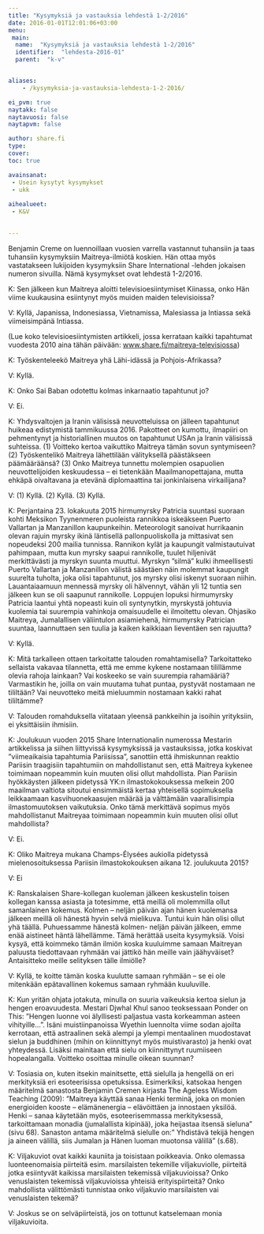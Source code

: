 ```yaml
---
title: "Kysymyksiä ja vastauksia lehdestä 1-2/2016"
date: 2016-01-01T12:01:06+03:00
menu:
 main:
  name:  "Kysymyksiä ja vastauksia lehdestä 1-2/2016"
  identifier:  "lehdesta-2016-01"
  parent:  "k-v"


aliases:
    - /kysymyksia-ja-vastauksia-lehdesta-1-2-2016/

ei_pvm: true
naytakk: false
naytavuosi: false
naytapvm: false

author: share.fi
type: 
cover:
toc: true

avainsanat:
 - Usein kysytyt kysymykset
 - ukk
 
aihealueet:
 - K&V
 

---
```

<p class="alustus">Benjamin Creme on luennoillaan vuosien varrella vastannut tuhansiin ja taas tuhansiin kysymyksiin Maitreya-ilmiötä koskien. Hän ottaa myös vastatakseen lukijoiden kysymyksiin Share International -lehden jokaisen numeron sivuilla. Nämä kysymykset ovat lehdestä 1-2/2016.</p>

<div class="qna">
<p class="qna-q">K: Sen jälkeen kun Maitreya aloitti televisioesiintymiset Kiinassa, onko Hän viime kuukausina esiintynyt myös muiden maiden televisioissa?</p>
<p>V: Kyllä, Japanissa, Indonesiassa, Vietnamissa, Malesiassa ja Intiassa sekä viimeisimpänä Intiassa.</p>
<p>(Lue koko televisioesiintymisten artikkeli, jossa kerrataan kaikki tapahtumat vuodesta 2010 aina tähän päivään: <a href="/maitreya-televisiossa" target="_blank">www.share.fi/maitreya-televisiossa</a>)</p>
<p class="qna-q">K: Työskenteleekö Maitreya yhä Lähi-idässä ja Pohjois-Afrikassa?</p>
<p>V: Kyllä.</p>
<p><a name="saibaba"></a></p>
<p class="qna-q">K: Onko Sai Baban odotettu kolmas inkarnaatio tapahtunut jo?</p>
<p>V: Ei.</p>
<p class="qna-q">K: Yhdysvaltojen ja Iranin välisissä neuvotteluissa on jälleen tapahtunut huikeaa edistymistä tammikuussa 2016. Pakotteet on kumottu, ilmapiiri on pehmentynyt ja historiallinen muutos on tapahtunut USAn ja Iranin välisissä suhteissa. (1) Voitteko kertoa vaikuttiko Maitreya tämän sovun syntymiseen? (2) Työskentelikö Maitreya lähettilään välityksellä päästäkseen päämääräänsä? (3) Onko Maitreya tunnettu molempien osapuolien neuvottelijoiden keskuudessa – ei tietenkään Maailmanopettajana, mutta ehkäpä oivaltavana ja etevänä diplomaattina tai jonkinlaisena virkailijana?</p>
<p>V: (1) Kyllä. (2) Kyllä. (3) Kyllä.</p>
<p class="qna-q">K: Perjantaina 23. lokakuuta 2015 hirmumyrsky Patricia suuntasi suoraan kohti Meksikon Tyynenmeren puoleista rannikkoa iskeäkseen Puerto Vallartan ja Manzanillon kaupunkeihin. Meteorologit sanoivat hurrikaanin olevan rajuin myrsky ikinä läntisellä pallonpuoliskolla ja mittasivat sen nopeudeksi 200 mailia tunnissa. Rannikon kylät ja kaupungit valmistautuivat pahimpaan, mutta kun myrsky saapui rannikolle, tuulet hiljenivät merkittävästi ja myrskyn suunta muuttui. Myrskyn &#8221;silmä&#8221; kulki ihmeellisesti Puerto Vallartan ja Manzanillon välistä säästäen näin molemmat kaupungit suurelta tuholta, joka olisi tapahtunut, jos myrsky olisi iskenyt suoraan niihin. Lauantaiaamuun mennessä myrsky oli hälvennyt, vähän yli 12 tuntia sen jälkeen kun se oli saapunut rannikolle. Loppujen lopuksi hirmumyrsky Patricia laantui yhtä nopeasti kuin oli syntynytkin, myrskystä johtuvia kuolemia tai suurempia vahinkoja omaisuudelle ei ilmoitettu olevan. Ohjasiko Maitreya, Jumalallisen väliintulon asiamiehenä, hirmumyrsky Patrician suuntaa, laannuttaen sen tuulia ja kaiken kaikkiaan lieventäen sen rajuutta?</p>
<p>V: Kyllä.</p>
<p class="qna-q">K: Mitä tarkalleen ottaen tarkoitatte talouden romahtamisella? Tarkoitatteko sellaista vakavaa tilannetta, että me emme kykene nostamaan tilillämme olevia rahoja lainkaan? Vai koskeeko se vain suurempia rahamääriä? Varmastikin he, joilla on vain muutama tuhat puntaa, pystyvät nostamaan ne tililtään? Vai neuvotteko meitä mieluummin nostamaan kakki rahat tililtämme?</p>
<p>V: Talouden romahduksella viitataan yleensä pankkeihin ja isoihin yrityksiin, ei yksittäisiin ihmisiin.</p>
<p class="qna-q">K: Joulukuun vuoden 2015 Share Internationalin numerossa Mestarin artikkelissa ja siihen liittyvissä kysymyksissä ja vastauksissa, jotka koskivat ”viimeaikaisia tapahtumia Pariisissa”, sanottiin että ihmiskunnan reaktio Pariisin traagisiin tapahtumiin on mahdollistanut sen, että Maitreya kykenee toimimaan nopeammin kuin muuten olisi ollut mahdollista. Pian Pariisin hyökkäysten jälkeen pidetyssä YK:n ilmastokokouksessa melkein 200 maailman valtiota sitoutui ensimmäistä kertaa yhteisellä sopimuksella leikkaamaan kasvihuonekaasujen määrää ja välttämään vaarallisimpia ilmastomuutoksen vaikutuksia. Onko tämä merkittävä sopimus myös mahdollistanut Maitreyaa toimimaan nopeammin kuin muuten olisi ollut mahdollista?</p>
<p>V: Ei.</p>
<p class="qna-q">K: Oliko Maitreya mukana Champs-Élysées aukiolla pidetyssä mielenosoituksessa Pariisin ilmastokokouksen aikana 12. joulukuuta 2015?</p>
<p>V: Ei</p>
<p class="qna-q">K: Ranskalaisen Share-kollegan kuoleman jälkeen keskustelin toisen kollegan kanssa asiasta ja totesimme, että meillä oli molemmilla ollut samanlainen kokemus. Kolmen – neljän päivän ajan hänen kuolemansa jälkeen meillä oli hänestä hyvin selvä mielikuva. Tuntui kuin hän olisi ollut yhä täällä. Puhuessamme hänestä kolmen- neljän päivän jälkeen, emme enää aistineet häntä lähellämme. Tämä herättää useita kysymyksiä. Voisi kysyä, että koimmeko tämän ilmiön koska kuuluimme samaan Maitreyan paluusta tiedottavaan ryhmään vai jättikö hän meille vain jäähyväiset? Antaisitteko meille selityksen tälle ilmiölle?</p>
<p>V: Kyllä, te koitte tämän koska kuulutte samaan ryhmään – se ei ole mitenkään epätavallinen kokemus samaan ryhmään kuuluville.</p>
<p class="qna-q">K: Kun yritän ohjata jotakuta, minulla on suuria vaikeuksia kertoa sielun ja hengen eroavuudesta. Mestari Djwhal Khul sanoo teoksessaan Ponder on This: &#8221;Hengen luonne voi älyllisesti paljastua vasta korkeamman asteen vihityille…&#8221;. Isäni muistiinpanoissa Wyethin luennolta viime sodan ajoilta kerrotaan, että astraalinen sekä alempi ja ylempi mentaalinen muodostavat sielun ja buddhinen (mihin on kiinnittynyt myös muistivarasto) ja henki ovat yhteydessä. Lisäksi mainitaan että sielu on kiinnittynyt ruumiiseen hopealangalla. Voitteko osoittaa minulle oikean suunnan?</p>
<p>V: Tosiasia on, kuten itsekin mainitsette, että sielulla ja hengellä on eri merkityksiä eri esoteerisissa opetuksissa. Esimerkiksi, katsokaa hengen määritelmä sanastosta Benjamin Cremen kirjasta The Ageless Wisdom Teaching (2009): &#8221;Maitreya käyttää sanaa Henki terminä, joka on monien energioiden kooste – elämänenergia – elävöittäen ja innostaen yksilöä. Henki – sanaa käytetään myös, esoteerisemmassa merkityksessä, tarkoittamaan monadia (jumalallista kipinää), joka heijastaa itsensä sieluna&#8221; (sivu 68). Sanaston antama määritelmä sielulle on:&#8221; Yhdistävä tekijä hengen ja aineen välillä, siis Jumalan ja Hänen luoman muotonsa välillä&#8221; (s.68).</p>
<p class="qna-q">K: Viljakuviot ovat kaikki kauniita ja toisistaan poikkeavia. Onko olemassa luonteenomaisia piirteitä esim. marsilaisten tekemille viljakuviolle, piirteitä jotka esiintyvät kaikissa marsilaisten tekemissä viljakuvioissa? Onko venuslaisten tekemissä viljakuvioissa yhteisiä erityispiirteitä? Onko mahdollista välittömästi tunnistaa onko viljakuvio marsilaisten vai venuslaisten tekemä?</p>
<p>V: Joskus se on selväpiirteistä, jos on tottunut katselemaan monia viljakuvioita.</p>
</div>

